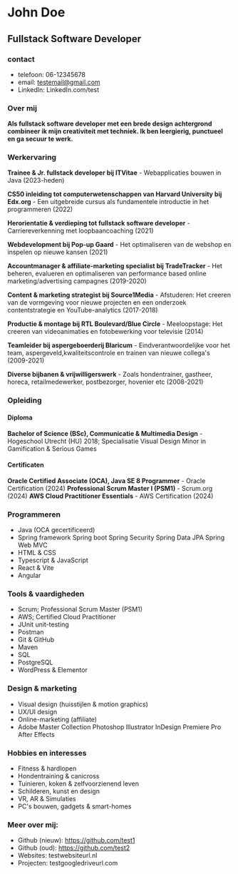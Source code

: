 # John Doe

## Fullstack Software Developer 

### contact
- telefoon: 06-12345678
- email: testemail@gmail.com
- LinkedIn: LinkedIn.com/test

### Over mij
**Als fullstack software developer met een brede design achtergrond combineer ik mijn creativiteit met techniek. Ik ben leergierig, punctueel en ga secuur te werk.**

### Werkervaring
**Trainee & Jr. fullstack developer bij ITVitae** - Webapplicaties bouwen in Java (2023-heden)

**CS50 inleiding tot computerwetenschappen van Harvard University bij Edx.org** - Een uitgebreide cursus als fundamentele introductie in het programmeren (2022)

**Herorientatie & verdieping tot fullstack software developer** - Carriereverkenning met loopbaancoaching (2021)

**Webdevelopment bij Pop-up Gaard** - Het optimaliseren van de webshop en inspelen op nieuwe kansen (2021)

**Accountmanager & affiliate-marketing specialist bij TradeTracker** - Het beheren, evalueren en optimaliseren van performance based online marketing/advertising campagnes (2019-2020)

**Content & marketing strategist bij Source1Media** - Afstuderen: Het creeren van de vormgeving voor nieuwe projecten en een onderzoek contentstrategie en YouTube-analytics (2017-2018)

**Productie & montage bij RTL Boulevard/Blue Circle** - Meeloopstage: Het creeren van videoanimaties en fotobewerking voor televisie (2014)

**Teamleider bij aspergeboerderij Blaricum** - Eindverantwoordelijke voor het team, aspergeveld,kwaliteitscontrole en trainen van nieuwe collega's (2009-2021)

**Diverse bijbanen & vrijwilligerswerk** - Zoals hondentrainer, gastheer, horeca, retailmedewerker, postbezorger, hovenier etc (2008-2021)

### Opleiding
#### Diploma
**Bachelor of Science (BSc), Communicatie & Multimedia Design** - Hogeschool Utrecht (HU) 2018; 
    Specialisatie Visual Design
    Minor in Gamification & Serious Games

#### Certificaten
**Oracle Certified Associate (OCA), Java SE 8 Programmer** - Oracle Certification (2024)
**Professional Scrum Master I (PSM1)** - Scrum.org (2024)
**AWS Cloud Practitioner Essentials** - AWS Certification (2024)

### Programmeren
- Java (OCA gecertificeerd)
- Spring framework
    Spring boot
    Spring Security
    Spring Data JPA
    Spring Web MVC
- HTML & CSS
- Typescript & JavaScript
- React & Vite
- Angular

### Tools & vaardigheden
- Scrum; Professional Scrum Master (PSM1)
- AWS; Certified Cloud Practitioner
- JUnit unit-testing
- Postman
- Git & GitHub
- Maven
- SQL
- PostgreSQL
- WordPress & Elementor

### Design & marketing
- Visual design (huisstijlen & motion graphics)
- UX/UI design
- Online-marketing (affiliate)
- Adobe Master Collection
    Photoshop
    Illustrator
    InDesign
    Premiere Pro
    After Effects

### Hobbies en interesses
- Fitness & hardlopen
- Hondentraining & canicross
- Tuinieren, koken & zelfvoorzienend leven
- Schilderen, kunst en design
- VR, AR & Simulaties
- PC's bouwen, gadgets & smart-homes

### Meer over mij:
- Github (nieuw): https://github.com/test1
- Github (oud): https://github.com/test2
- Websites: testwebsiteurl.nl
- Projecten: testgoogledriveurl.com
